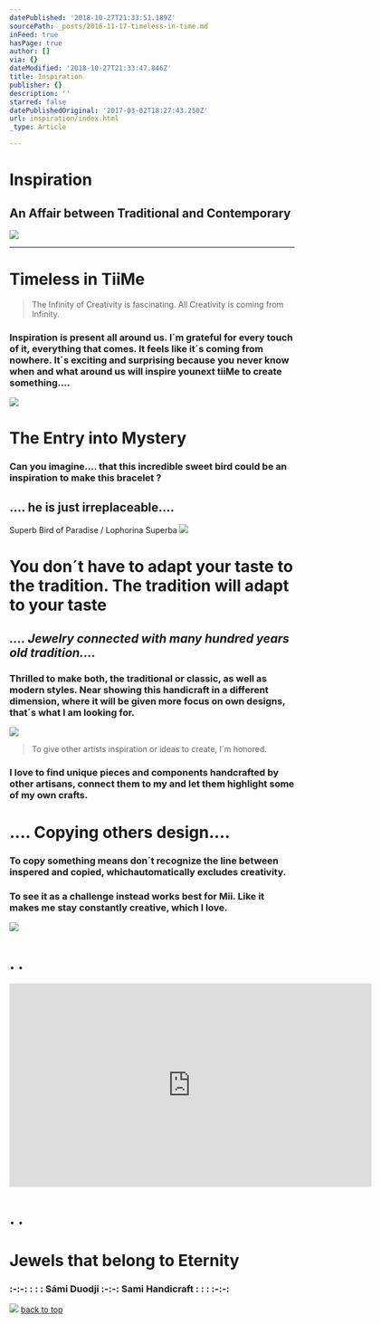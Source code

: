 ```yaml
---
datePublished: '2018-10-27T21:33:51.189Z'
sourcePath: _posts/2016-11-17-timeless-in-time.md
inFeed: true
hasPage: true
author: []
via: {}
dateModified: '2018-10-27T21:33:47.846Z'
title: Inspiration
publisher: {}
description: ''
starred: false
datePublishedOriginal: '2017-03-02T18:27:43.250Z'
url: inspiration/index.html
_type: Article

---
```

# Inspiration

## An Affair between Traditional and Contemporary
![](https://the-grid-user-content.s3-us-west-2.amazonaws.com/5a552680-1301-4d1f-8238-2b9aa2e25b1b.jpg)

---

# Timeless in TiiMe

> The Infinity of Creativity is fascinating. All Creativity is coming from Infinity.

### **Inspiration **is present all around us. I´m grateful for every touch of it, everything that comes. It feels like it´s coming from nowhere. It´s exciting and surprising because you never know when and what around us will inspire you**next tiiMe** to create something....
![](https://the-grid-user-content.s3-us-west-2.amazonaws.com/2d03a840-4a1c-42da-bfbc-ec9a8261c880.jpg)

# The Entry into Mystery

### **Can you imagine....** that this incredible sweet bird could be an inspiration to make this bracelet ?

## **.... he is just irreplaceable....**

Superb Bird of Paradise / Lophorina Superba
![](https://the-grid-user-content.s3-us-west-2.amazonaws.com/a674e683-425f-41f1-8e55-ebebdd7f9692.jpg)

# You don´t have to adapt your taste to the tradition. The tradition will adapt to your taste

## _.... Jewelry connected with many hundred years old tradition...._

### Thrilled to make both, the traditional or classic, as well as modern styles. Near showing this handicraft in a different dimension, where it will be given more focus on own designs, that´s what I am looking for.
![](https://the-grid-user-content.s3-us-west-2.amazonaws.com/7d8b0141-4e0a-457f-b7de-a8292dab2669.jpg)

> To give other artists inspiration or ideas to create, I´m honored.

### I love to find unique pieces and components handcrafted by other artisans, connect them to my and let them highlight some of my own crafts.

# .... Copying others design....

### **To copy **something means don´t recognize the line between inspered and copied, which**automatically excludes creativity.**

### To see it as a challenge instead works best for Mii. Like it makes me stay constantly creative, which I love.
![](https://the-grid-user-content.s3-us-west-2.amazonaws.com/5567f0ef-07ce-4b1f-ba66-a1b46f0bf112.jpg)

# **. .**

<iframe src="https://cdn.embedly.com/widgets/media.html?src=https%3A%2F%2Fwww.youtube.com%2Fembed%2FUYbn9R11Rrs%3Ffeature%3Doembed&amp;url=http%3A%2F%2Fwww.youtube.com%2Fwatch%3Fv%3DUYbn9R11Rrs&amp;image=https%3A%2F%2Fi.ytimg.com%2Fvi%2FUYbn9R11Rrs%2Fhqdefault.jpg&amp;key=a715cf41cc93453ca338d350cd26f87b&amp;type=text%2Fhtml&amp;schema=youtube" width="640" height="360" scrolling="no" frameborder="0" allowfullscreen="" style=""></iframe>

# **. .**

# Jewels that belong to Eternity

### :-:-: : : : Sámi Duodji :-:-: Sami Handicraft : : : :-:-:
![](https://the-grid-user-content.s3-us-west-2.amazonaws.com/d3d0d9ad-c814-40a2-8339-e7d3eb3b2256.jpg)
[back to top][0]

[0]: https://thegrid.ai/lgsamicrafts/inspiration/
